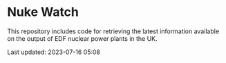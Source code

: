 # Nuke Watch

This repository includes code for retrieving the latest information available on the output of EDF nuclear power plants in the UK.

Last updated: 2023-07-16 05:08